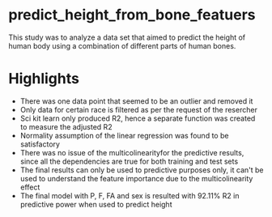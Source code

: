 # predict_height_from_bone_featuers
This study was to analyze a data set that aimed to predict the height of human body using a combination of different parts of human bones.

Highlights
===========
* There was one data point that seemed to be an outlier and removed it
* Only data for certain race is filtered as per the request of the resercher
* Sci kit learn only produced R2, hence a separate function was created to measure the adjusted R2
* Normality assumption of the linear regression was found to be satisfactory
* There was no issue of the multicolinearityfor the predictive results, since all the dependencies are true for both training and test sets
* The final results can only be used to predictive purposes only, it can't be used to understand the feature importance due to the multicolinearity effect
* The final model with P, F, FA and sex is resulted with 92.11% R2 in predictive power when used to predict height
